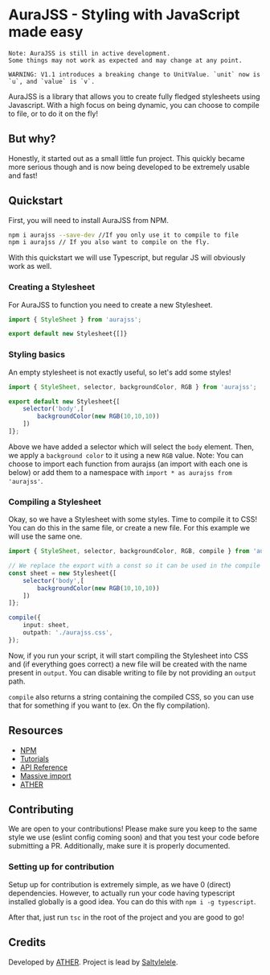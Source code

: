 # AuraJSS - Styling with JavaScript made easy
```
Note: AuraJSS is still in active development. 
Some things may not work as expected and may change at any point.
```
```
WARNING: V1.1 introduces a breaking change to UnitValue. `unit` now is `u`, and `value` is `v`.
```
AuraJSS is a library that allows you to create fully fledged stylesheets using Javascript. With a high focus on being dynamic, you can choose to compile to file, or to do it on the fly!

## But why?
Honestly, it started out as a small little fun project. This quickly became more serious though and is now being developed to be extremely usable and fast!

## Quickstart
First, you will need to install AuraJSS from NPM.
```bash
npm i aurajss --save-dev //If you only use it to compile to file
npm i aurajss // If you also want to compile on the fly.
```
With this quickstart we will use Typescript, but regular JS will obviously work as well.

### Creating a Stylesheet
For AuraJSS to function you need to create a new Stylesheet.
```ts
import { StyleSheet } from 'aurajss';

export default new Stylesheet{[]}
```
### Styling basics
An empty stylesheet is not exactly useful, so let's add some styles!
```ts
import { StyleSheet, selector, backgroundColor, RGB } from 'aurajss';

export default new Stylesheet{[
    selector('body',[
        backgroundColor(new RGB(10,10,10))
    ])
]};
```
Above we have added a selector which will select the `body` element. Then, we apply a `background color` to it using a new `RGB` value.
Note: You can choose to import each function from aurajss (an import with each one is below) or add them to a namespace with `import * as aurajss from 'aurajss'`.

### Compiling a Stylesheet
Okay, so we have a Stylesheet with some styles. Time to compile it to CSS! You can do this in the same file, or create a new file. For this example we will use the same one.
```ts
import { StyleSheet, selector, backgroundColor, RGB, compile } from 'aurajss';

// We replace the export with a const so it can be used in the compile function.
const sheet = new Stylesheet{[
    selector('body',[
        backgroundColor(new RGB(10,10,10))
    ])
]};

compile({
    input: sheet,
    outpath: './aurajss.css',
});
```
Now, if you run your script, it will start compiling the Stylesheet into CSS and (if everything goes correct) a new file will be created with the name present in `output`. You can disable writing to file by not providing an `output` path.

`compile` also returns a string containing the compiled CSS, so you can use that for something if you want to (ex. On the fly compilation).

## Resources
- [NPM](https://www.npmjs.com/package/aurajss)
- [Tutorials](https://github.com/AtherActive-net/auraJSS/blob/main/docs/tutorials.md)
- [API Reference](https://atheractive-net.github.io/auraJSS/index.html)
- [Massive import](https://noteit.atherdev.nl/note/2)
- [ATHER](https://atherdev.nl)

## Contributing
We are open to your contributions! Please make sure you keep to the same style we use (eslint config coming soon) and that you test your code before submitting a PR. Additionally, make sure it is properly documented.

### Setting up for contribution
Setup up for contribution is extremely simple, as we have 0 (direct) dependencies. However, to actually run your code having typescript installed globally is a good idea. You can do this with `npm i -g typescript`.

After that, just run `tsc` in the root of the project and you are good to go!

## Credits
Developed by [ATHER](https://atherdev.nl). Project is lead by [Saltylelele](https://github.com/AtherActive).